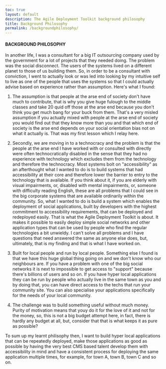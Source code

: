 ```yaml
---
toc: true
layout: default
description: The Agile Deployment Toolkit background philosophy
title: Background Philosophy
permalink: /backgroundphilosophy/
---
```

#### BACKGROUND PHILOSOPHY

In another life, I was a consultant for a big IT outsourcing company used by the government for a lot of projects that they needed doing. The problem was the social disconnect. The users of the systems lived on a different planet to those of us building them. So, in order to be a consultant with conviction, I went to actually look or was led into looking by my intuitive self to live as one of the people that uses the systems so that I could actually advise based on experience rather than assumption. Here's what I found:

1. The assumption is that people at the arse end of society don't have much to contribute, that is why you give huge fulough to the middle classes and take 20 quid off those at the arse end because you don't think you get much bang for your buck from them. That's a very misled assumption if you actually mixed with people at the arse end of society you would find out that they know more than you and that which end of society is the arse end depends on your social orientation bias not on what it actually is. That was my first lesson which I relay here. 

2. Secondly, we are moving in to a technocracy and the problem is that the people at the arse end I have worked with or consulted with directly were often technocratically disabled in the sense that they had no experience with technology which excludes them from the technology and therefore the technocracy. Most systems bolt on "accessibility" as an afterthought what I wanted to do is to build systems that had accessibility at their core and therefore lower the barrier to entry to the technology that is available. If you think about it, if you are elderly with visual impairments, or, disabled with mental impairments, or, someone with difficulty reading English, these are all problems that I could see in the big corporate systems that are available ordinarily within the community. So, what I wanted to do is build a system which enables the deployment of social applications, built by developers with the highest commitment to accessibility requirements, that can be deployed and redeployed easily. That is what the Agile Deployment Toolkit is about. It makes it possible to easily deploy simple social networks and other application types that can be used by people who find the regular technologies a bit unwieldy. I can't solve all problems and I have questions that need answered the same as anyone else does, but, ultimately, that is my finding and that is what I have worked on. 

3. Built for local people and run by local people. Something else I found is that we have this huge global thing going on and we don't know who our neighbours are. If you have a problem with one of the big social networks it is next to impossible to get access to "support" because there's billions of users and so on. If you have hyper local applications they can be run by people who actually live in the same town as you and by doing that, you can have direct access to the techs that run your community site. You can also specialise your applications specifically for the needs of your local community.

4. The challenge was to build something useful without much money. Purity of motivation means that youy do it for the love of it and not for the money, so, this is not a big budget attempt here, in fact, there is hardly any budget at all, but, consider that that is what keeps it as pure as possible?

To sum up my learnt philisophy then, I want to build hyper local applications that can be repeatedly deployed, make those applications as good as possible by having the very best CMS based talent develop them with accessibility in mind and have a consistent process for deploying the same application multiple times, for example, for town A, town B, town C and so on. 
